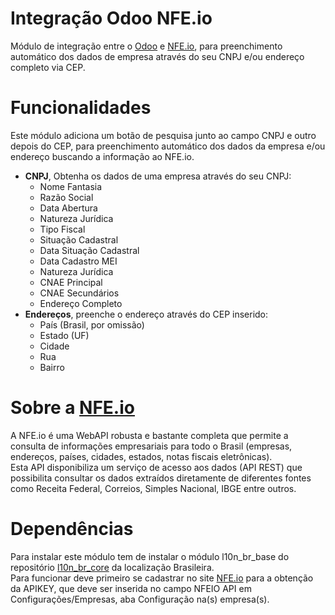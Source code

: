 Integração Odoo NFE.io
==========

Módulo de integração entre o [Odoo][1] e [NFE.io][2], para preenchimento automático dos dados de empresa através do seu CNPJ e/ou endereço completo via CEP.

# Funcionalidades

Este módulo adiciona um botão de pesquisa junto ao campo CNPJ e outro depois do CEP, para preenchimento automático dos dados da empresa e/ou endereço buscando a informação ao NFE.io.

- **CNPJ**, Obtenha os dados de uma empresa através do seu CNPJ:
  - Nome Fantasia
  - Razão Social
  - Data Abertura
  - Natureza Jurídica
  - Tipo Fiscal
  - Situação Cadastral
  - Data Situação Cadastral
  - Data Cadastro MEI
  - Natureza Jurídica
  - CNAE Principal
  - CNAE Secundários
  - Endereço Completo
- **Endereços**, preenche o endereço através do CEP inserido:
  - País (Brasil, por omissão)
  - Estado (UF)
  - Cidade
  - Rua
  - Bairro

# Sobre a [NFE.io][2]

A NFE.io é uma WebAPI robusta e bastante completa que permite a consulta de informações empresariais para todo o Brasil (empresas, endereços, países, cidades, estados, notas fiscais eletrônicas).  
Esta API disponibiliza um serviço de acesso aos dados (API REST) que possibilita consultar os dados extraídos diretamente de diferentes fontes como Receita Federal, Correios, Simples Nacional, IBGE entre outros.

# Dependências

Para instalar este módulo tem de instalar o módulo l10n_br_base do repositório [l10n_br_core][4] da localização Brasileira.  
Para funcionar deve primeiro se cadastrar no site [NFE.io][3] para a obtenção da APIKEY, que deve ser inserida no campo NFEIO API em Configurações/Empresas, aba Configuração na(s) empresa(s).

[1]: http://www.odoo.com/
[2]: http://nfe.io/consultas-automatizadas/
[3]: http://app.nfeio.io/
[4]: https://github.com/odoobrasil-fiscal/l10n_br_core
